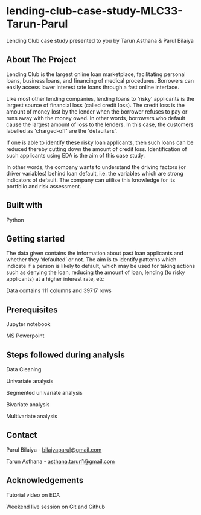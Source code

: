 # lending-club-case-study-MLC33-Tarun-Parul
Lending Club case study presented to you by Tarun Asthana & Parul Bilaiya

## About The Project

Lending Club  is the largest online loan marketplace, facilitating personal loans, business loans, and financing of medical procedures. Borrowers can easily access lower interest rate loans through a fast online interface. 

Like most other lending companies, lending loans to ‘risky’ applicants is the largest source of financial loss (called credit loss). The credit loss is the amount of money lost by the lender when the borrower refuses to pay or runs away with the money owed. In other words, borrowers who default cause the largest amount of loss to the lenders. In this case, the customers labelled as 'charged-off' are the 'defaulters'.

If one is able to identify these risky loan applicants, then such loans can be reduced thereby cutting down the amount of credit loss. Identification of such applicants using EDA is the aim of this case study.

In other words, the company wants to understand the driving factors (or driver variables) behind loan default, i.e. the variables which are strong indicators of default. The company can utilise this knowledge for its portfolio and risk assessment.

## Built with
Python

## Getting started

The data given contains the information about past loan applicants and whether they ‘defaulted’ or not. The aim is to identify patterns which indicate if a person is likely to default, which may be used for taking actions such as denying the loan, reducing the amount of loan, lending (to risky applicants) at a higher interest rate, etc

Data contains 111 columns and 39717 rows

## Prerequisites

Jupyter notebook

MS Powerpoint

## Steps followed during analysis
Data Cleaning

Univariate analysis

Segmented univariate analysis

Bivariate analysis

Multivariate analysis

## Contact

Parul Bilaiya - bilaiyaparul@gmail.com

Tarun Asthana - asthana.tarun1@gmail.com

## Acknowledgements
Tutorial video on EDA 

Weekend live session on Git and Github
